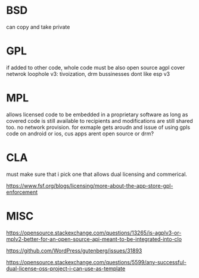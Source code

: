 # BSD
can copy and take private

# GPL
if added to other code, whole code must be also open source
agpl cover netwrok loophole
v3: tivoization, drm
bussinesses dont like esp v3

# MPL
allows licensed code to be embedded in a proprietary software
as long as covered code is still available to recipients
and modifications are still shared too.
no network provision.
for exmaple gets aroudn and issue of using gpls code 
on android or ios, cus apps arent open source
or drm?
# CLA
must make sure that i pick one that allows
dual licensing and commerical.


https://www.fsf.org/blogs/licensing/more-about-the-app-store-gpl-enforcement


# MISC

https://opensource.stackexchange.com/questions/13265/is-agplv3-or-mplv2-better-for-an-open-source-api-meant-to-be-integrated-into-clo

https://github.com/WordPress/gutenberg/issues/31893

https://opensource.stackexchange.com/questions/5599/any-successful-dual-license-oss-project-i-can-use-as-template